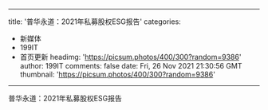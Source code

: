 
---
title: '普华永道：2021年私募股权ESG报告'
categories: 
 - 新媒体
 - 199IT
 - 首页更新
headimg: 'https://picsum.photos/400/300?random=9386'
author: 199IT
comments: false
date: Fri, 26 Nov 2021 21:30:56 GMT
thumbnail: 'https://picsum.photos/400/300?random=9386'
---

<div>   
普华永道：2021年私募股权ESG报告  
</div>
            